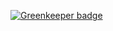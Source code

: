 
[![Greenkeeper badge](https://badges.greenkeeper.io/kdichev/material-ui-reply.svg)](https://greenkeeper.io/)

